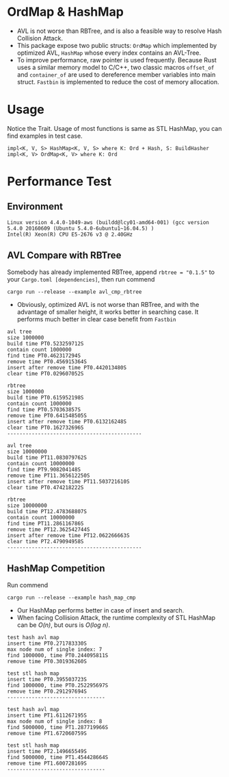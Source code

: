 # OrdMap & HashMap
* AVL is not worse than RBTree, and is also a feasible way to resolve Hash Collision Attack.
* This package expose two public structs: `OrdMap` which implemented by optimized AVL, `HashMap` whose every index contains an AVL-Tree.
* To improve performance, raw pointer is used frequently. Because Rust uses a similar memory model to C/C++, two classic macros
`offset_of` and `container_of` are used to dereference member variables into main struct.
`Fastbin` is implemented to reduce the cost of memory allocation.
# Usage
Notice the Trait. Usage of most functions is same as STL HashMap, you can find examples in test case. 
```
impl<K, V, S> HashMap<K, V, S> where K: Ord + Hash, S: BuildHasher
impl<K, V> OrdMap<K, V> where K: Ord
```
# Performance Test
## Environment
```
Linux version 4.4.0-1049-aws (buildd@lcy01-amd64-001) (gcc version 5.4.0 20160609 (Ubuntu 5.4.0-6ubuntu1~16.04.5) )
Intel(R) Xeon(R) CPU E5-2676 v3 @ 2.40GHz
```
## AVL Compare with RBTree
Somebody has already implemented RBTree, append `rbtree = "0.1.5"` to your `Cargo.toml [dependencies]`, then run commend
```
cargo run --release --example avl_cmp_rbtree
```
* Obviously, optimized AVL is not worse than RBTree, and with the advantage of smaller height, it works better in searching case.
It performs much better in clear case benefit from `Fastbin`
```
avl tree
size 1000000
build time PT0.523259712S 
contain count 1000000
find time PT0.462317294S 
remove time PT0.456915364S 
insert after remove time PT0.442013480S 
clear time PT0.029607052S 

rbtree
size 1000000
build time PT0.615952198S 
contain count 1000000
find time PT0.570363857S 
remove time PT0.641548505S 
insert after remove time PT0.613216248S 
clear time PT0.162732696S 
--------------------------------------------

avl tree
size 10000000
build time PT11.083079762S 
contain count 10000000
find time PT9.908204148S 
remove time PT11.365612250S 
insert after remove time PT11.503721610S 
clear time PT0.474218222S 

rbtree
size 10000000
build time PT12.478368807S 
contain count 10000000
find time PT11.286116786S 
remove time PT12.362542744S 
insert after remove time PT12.062266663S 
clear time PT2.479094958S 
--------------------------------------------
```
## HashMap Competition
Run commend
```
cargo run --release --example hash_map_cmp
```
* Our HashMap performs better in case of insert and search.
* When facing Collision Attack, the runtime complexity of STL HashMap can be _O(n)_, but ours is _O(log n)_.
```
test hash avl map
insert time PT0.271783330S
max node num of single index: 7
find 1000000, time PT0.244095811S
remove time PT0.301936260S

test stl hash map
insert time PT0.395503723S
find 1000000, time PT0.252295697S
remove time PT0.291297694S
--------------------------------

test hash avl map
insert time PT1.611267195S
max node num of single index: 8
find 5000000, time PT1.287719966S
remove time PT1.672060759S

test stl hash map
insert time PT2.149665549S
find 5000000, time PT1.454428664S
remove time PT1.600728169S
--------------------------------
```
